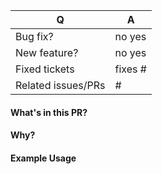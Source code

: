 | Q | A
| --- | ---
| Bug fix? | no yes
| New feature? | no yes
| Fixed tickets | fixes # <!-- add issue number here e.g.: #5730 -->
| Related issues/PRs | # <!-- add issue or PR number here e.g.: #5730 -->

#### What's in this PR?

<!-- Explain the contents of the PR. -->

#### Why?

<!-- Which problem does the PR fix? (add some context and maybe link to an issue here) -->

#### Example Usage

<!-- Explain what steps to follow in Neovim to take advantage of this new feature. If it is not a feature, please remove this section. -->

